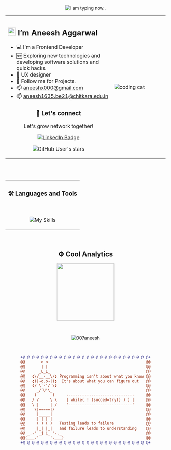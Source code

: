 <div align="center"> 

![I am typing now..](https://readme-typing-svg.demolab.com?font=Fira+Code&weight=900&size=20&duration=3000&pause=1000&color=0000FF&center=true&width=400&height=30&lines=Frontend+Developer;UX+Designer;Postman+Student+Leader)
</div>

<table><tr><td valign="top" width="40%"> 

## <img width="25px" src="./devvsakib-hello.gif" alt="Hello!"> I’m Aneesh Aggarwal

- 💻 I'm a Frontend Developer
- 🆕 Exploring new technologies and developing software solutions and quick hacks.
- 🧩 UX designer
- 📁 Follow me for Projects.
- 📫 aneeshx000@gmail.com
- 📫 aneesh1635.be21@chitkara.edu.in

<div align="center" display="flex"> 

### 💬 Let's connect
Let's grow network together!

[![LinkedIn Badge](https://img.shields.io/badge/LinkedIn-yellow?logo=linkedin&logoColor=blue)](https://www.linkedin.com/in/aneeshaggarwal/)

![GitHub User's stars](https://img.shields.io/github/stars/007aneesh?label=%E2%AD%90GitHub%20stars&style=flat-square&color=yellow)
  
  </p>  
  
  
 
 </div>

</td><td width="30%">

<img src="https://camo.githubusercontent.com/8bf6f6d78abc81fcf9c49f10649423e73ea44bc248e83aaae8759d401c829a84/68747470733a2f2f70687973696373677572756b756c2e66696c65732e776f726470726573732e636f6d2f323031392f30322f6368617261637465722d312e676966" alt="coding cat"> 

</tr></tr></table> 
<br>
<br>

<table><tr><td align="center" valign="top" width="100%">

### 🛠️ Languages and Tools
 
<br> 
 
![My Skills](https://skillicons.dev/icons?i=js,react,html,css,tailwind,materialui,redux,figma,xd,cpp,vscode,bash,git,postman,github&perline=15) 

</td>
  </tr>
 </table>

<br>
<h2 align="center">
⚙️ Cool Analytics</h2>
<p align="center">
<a href="https://github.com/007aneesh">
 <img height="180em" src="https://github-readme-stats-eight-theta.vercel.app/api?username=007aneesh&show_icons=true&theme=tokyonight&include_all_commits=true"/>
</a>
</p>
<br>
<p align="center">
  <img align="center" src="https://github-readme-streak-stats.herokuapp.com/?user=007aneesh&theme=vision-friendly-dark"
            alt="007aneesh" />
 </p>
 <br>
<!--  <p align="center">
 <img alt="Top Languages" src="https://denvercoder1-github-readme-stats.vercel.app/api/top-langs/?username=007aneesh&langs_count=8&layout=compact&theme=react&border_color=7F3FBF&bg_color=0D1117&title_color=38bdf8&icon_color=F8D866" height="192px" width="60%"/>
  </p>
<br> -->
<!--🤖ASCIIART / 🌐WEBSITES: https://asciiart.website/ & https://github.com/github/markup/issues/1440#issuecomment-803889380 -->

<div align="center">
  
```diff
+@ @ @ @ @ @ @ @ @ @ @ @ @ @ @ @ @ @ @ @ @ @ @ @ @ @ @ @+
@@       o o                                           @@
@@       | |                                           @@
@@      _L_L_                                          @@
@@   ❮\/__-__\/❯ Programming isn't about what you know @@
@@   ❮(|~o.o~|)❯  It's about what you can figure out   @@
@@   ❮/ \`-'/ \❯                                       @@
@@     _/`U'\_                                         @@
@@    (       )     .----------------------------.     @@
@@   / /     \ \    | while( ! (succed=try() ) ) |     @@
@@   \ |     | /    '----------------------------'     @@
@@    \|=====|/                                        @@
@@     |_____|                                         @@
@@     | | | |                                         @@
@@     ( ) ( )   Testing leads to failure              @@
@@     |_| |_|   and failure leads to understanding    @@
@@ _.-' _j L_ '-._                                     @@
@@(___.'     '.___)                                    @@
+@ @ @ @ @ @ @ @ @ @ @ @ @ @ @ @ @ @ @ @ @ @ @ @ @ @ @ @+
```
  
</div>

